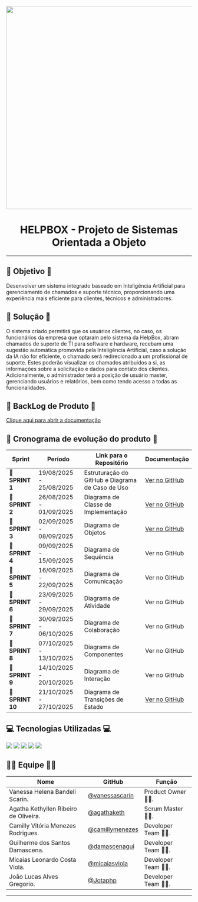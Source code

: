 <div align="center">
<img src="https://github.com/user-attachments/assets/25c3b68e-e1f5-4edc-9709-054ffd1efca3" width="550"/>
</div>
<div align="center">
 
  # HELPBOX - Projeto de Sistemas Orientada a Objeto
</div>

---

## 🎯 Objetivo 🎯

Desenvolver um sistema integrado baseado em Inteligência Artificial para gerenciamento de chamados e suporte técnico, proporcionando uma experiência mais eficiente para clientes, técnicos e administradores.

## 🔧 Solução 🔧

O sistema criado permitirá que os usuários clientes, no caso, os funcionários da empresa que optaram pelo sistema da HelpBox, abram chamados de suporte de TI para software e hardware, recebam uma sugestão automática promovida pela Inteligência Artificial, caso a solução da IA não for eficiente, o chamado será redirecionado a um profissional de suporte. Estes poderão visualizar os chamados atribuidos a si, as informações sobre a solicitação e dados para contato dos clientes. Adicionalmente, o administrador terá a posição de usuário master, gerenciando usuários e relatórios, bem como tendo acesso a todas as funcionalidades.

## 📝 BackLog de Produto 📝

[Clique aqui para abrir a documentação](https://github.com/camillymenezes/PSOO-4-Semestre-HELPBOX/blob/main/Product%20Backlog.pdf)

##  📆 Cronograma de evolução do produto 📆


| Sprint | Período | Link para o Repositório | Documentação|
|--------|---------|--------------------------|-------|
| 🚀 **SPRINT 1** | 19/08/2025 - 25/08/2025| Estruturação do GitHub e Diagrama de Caso de Uso| [Ver no GitHub](https://github.com/camillymenezes/PSOO-4-Semestre-HELPBOX/tree/main/Diagrama%20UML) |
| 🚀  **SPRINT 2** | 26/08/2025 - 01/09/2025 | Diagrama de Classe de Implementação | [Ver no GitHub](https://github.com/camillymenezes/PSOO-4-Semestre-HELPBOX/tree/main/Diagrama%20UML/Classes) |
 🚀  **SPRINT 3** | 02/09/2025 - 08/09/2025 | Diagrama de Objetos| [Ver no GitHub]() |
| 🚀  **SPRINT 4** | 09/09/2025 - 15/09/2025 | Diagrama de Sequência| Ver no GitHub| [Ver no GitHub]() |
| 🚀  **SPRINT 5** | 16/09/2025 - 22/09/2025 | Diagrama de Comunicação | Ver no GitHub| [Ver no GitHub]() |
| 🚀  **SPRINT 6** | 23/09/2025 - 29/09/2025 | Diagrama de Atividade | Ver no GitHub| [Ver no GitHub]() |
| 🚀  **SPRINT 7** | 30/09/2025 - 06/10/2025 | Diagrama de Colaboração| Ver no GitHub| [Ver no GitHub]() |
| 🚀  **SPRINT 8** | 07/10/2025 - 13/10/2025 | Diagrama de Componentes| Ver no GitHub| [Ver no GitHub]() |
| 🚀  **SPRINT 9** | 14/10/2025 - 20/10/2025 | Diagrama de Interação| Ver no GitHub| [Ver no GitHub]() |
| 🚀  **SPRINT 10** | 21/10/2025 - 27/10/2025| Diagrama de Transições de Estado | [Ver no GitHub]() |


## 💻 Tecnologias Utilizadas 💻
<a href="https://github.com/"><img src="https://img.shields.io/badge/github-%23121011.svg?style=for-the-badge&logo=github&logoColor=white"/></a>
<a href="https://astah.net/"><img src="https://img.shields.io/badge/Astah-blue?style=for-the-badge&logo=uml&logoColor=white"/></a>
<a href="https://www.w3schools.com/js"><img src="https://img.shields.io/badge/Javascript-yellow?style=for-the-badge&logo=javascript&logoColor=black"/></a>
<a href="https://www.figma.com"><img src="https://img.shields.io/badge/Figma-red?style=for-the-badge&logo=figma&logoColor=white"/></a>
<a href="https://www.w3schools.com/sql/default.asp"><img src="https://img.shields.io/badge/MySql-%2300758f?style=for-the-badge&logo=mysql&logoColor=white"/></a>


## 🧑‍💻 Equipe 🧑‍💻

| Nome     | GitHub | Função     |
|----------|--------|------------|
| Vanessa Helena Bandeli Scarin. | [@vanessascarin](https://github.com/vanessascarin) | Product Owner 👩‍💼. |
| Agatha Kethyllen Ribeiro de Oliveira. | [@agathaketh](https://github.com/agathaketh) | Scrum Master 👩‍💼. |
| Camilly Vitória Menezes Rodrigues. | [@camillymenezes](https://github.com/camillymenezes) | Developer Team 👩‍💻. |
| Guilherme dos Santos Damascena. | [@damascenagui](https://github.com/damascenagui) | Developer Team 👩‍💻. |
| Micaias Leonardo Costa Viola. | [@micaiasviola](https://github.com/micaiasviola) | Developer Team 👩‍💻. |
| João Lucas Alves Gregorio. | [@Jotaphp](https://github.com/Jotaphp) | Developer Team 👩‍💻. |

---


  
